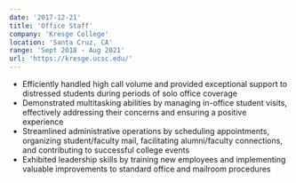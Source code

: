 ```yaml
---
date: '2017-12-21'
title: 'Office Staff'
company: 'Kresge College'
location: 'Santa Cruz, CA'
range: 'Sept 2018 - Aug 2021'
url: 'https://kresge.ucsc.edu/'
---
```


- Efficiently handled high call volume and provided exceptional support to distressed students during periods of solo office coverage
- Demonstrated multitasking abilities by managing in-office student visits, effectively addressing their concerns and ensuring a positive experience
- Streamlined administrative operations by scheduling appointments, organizing student/faculty mail, facilitating alumni/faculty connections, and contributing to successful college events
- Exhibited leadership skills by training new employees and implementing valuable improvements to standard office and mailroom procedures
